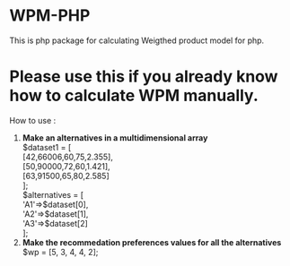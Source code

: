 <h1>
WPM-PHP
</h1>

This is php package for calculating Weigthed product model for php.

<h1>
Please use this if you already know how to calculate WPM manually.
</h1>

How to use : 
<ol>
<li>
<strong>
Make an alternatives in a multidimensional array
</strong>
<div>
$dataset1 = [<br/>[42,66006,60,75,2.355],<br/>[50,90000,72,60,1.421],<br/>[63,91500,65,80,2.585]<br/>];<br>
$alternatives = [<br/>'A1'=>$dataset[0],<br/>'A2'=>$dataset[1],<br/>'A3'=>$dataset[2]<br/>];
</div>
</li>
<li>
<strong>
Make the recommedation preferences values for all the alternatives
</strong>
<div>
$wp = [5, 3, 4, 4, 2];
</div>
</li>
</ol> 